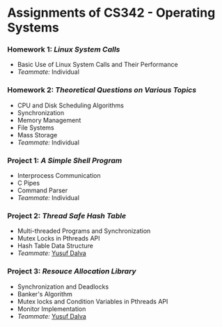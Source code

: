 # Assignments of CS342 - Operating Systems

### Homework 1: *Linux System Calls*
- Basic Use of Linux System Calls and Their Performance
- *Teammate:* Individual

### Homework 2: *Theoretical Questions on Various Topics*
- CPU and Disk Scheduling Algorithms
- Synchronization
- Memory Management
- File Systems
- Mass Storage
- *Teammate:* Individual

### Project 1: *A Simple Shell Program*
- Interprocess Communication 
- C Pipes
- Command Parser
- *Teammate:* Individual

### Project 2: *Thread Safe Hash Table*
- Multi-threaded Programs and Synchronization
- Mutex Locks in Pthreads API
- Hash Table Data Structure
- *Teammate:* [Yusuf Dalva](https://github.com/yusufdalva)
	
### Project 3: *Resouce Allocation Library*
- Synchronization and Deadlocks 
- Banker's Algorithm
- Mutex locks and Condition Variables in Pthreads API
- Monitor Implementation
- *Teammate:* [Yusuf Dalva](https://github.com/yusufdalva)
